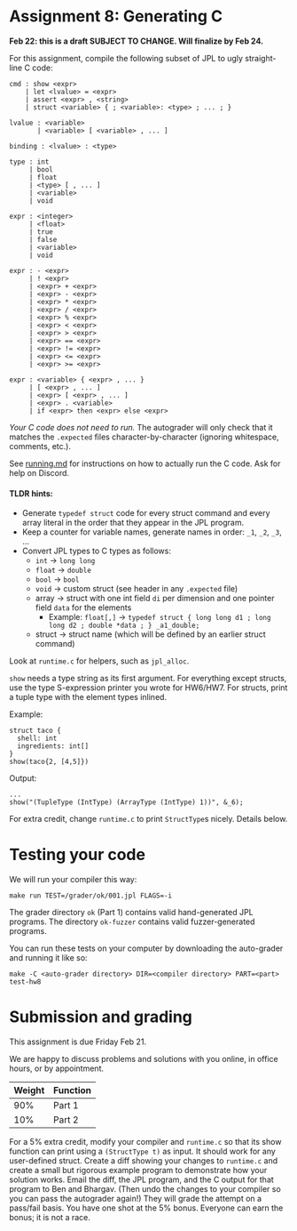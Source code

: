 Assignment 8: Generating C
==========================

**Feb 22: this is a draft SUBJECT TO CHANGE. Will finalize by Feb 24.**

For this assignment, compile the following subset of JPL to ugly straight-line
C code:

```
cmd : show <expr>
    | let <lvalue> = <expr>
    | assert <expr> , <string>
    | struct <variable> { ; <variable>: <type> ; ... ; }

lvalue : <variable>
       | <variable> [ <variable> , ... ]

binding : <lvalue> : <type>

type : int
     | bool
     | float
     | <type> [ , ... ]
     | <variable>
     | void

expr : <integer>
     | <float>
     | true
     | false
     | <variable>
     | void

expr : - <expr>
     | ! <expr>
     | <expr> + <expr>
     | <expr> - <expr>
     | <expr> * <expr>
     | <expr> / <expr>
     | <expr> % <expr>
     | <expr> < <expr>
     | <expr> > <expr>
     | <expr> == <expr>
     | <expr> != <expr>
     | <expr> <= <expr>
     | <expr> >= <expr>

expr : <variable> { <expr> , ... }
     | [ <expr> , ... ]
     | <expr> [ <expr> , ... ]
     | <expr> . <variable>
     | if <expr> then <expr> else <expr>
```

*Your C code does not need to run.* The autograder will only check that it
matches the `.expected` files character-by-character (ignoring whitespace,
comments, etc.).

See [running.md](./running.md) for instructions on how to actually run the C
code. Ask for help on Discord.

#### TLDR hints:

* Generate `typedef struct` code for every struct command and every array
  literal in the order that they appear in the JPL program.
* Keep a counter for variable names, generate names in order: `_1`, `_2`, `_3`, ...
* Convert JPL types to C types as follows:
  - `int` -> `long long`
  - `float` -> `double`
  - `bool` -> `bool`
  - `void` -> custom struct (see header in any `.expected` file)
  - array -> struct with one int field `di` per dimension and one pointer field `data` for the elements
    + Example: `float[,]` -> `typedef struct { long long d1 ; long long d2 ; double *data ; } _a1_double;`
  - struct -> struct name (which will be defined by an earlier struct command)


Look at `runtime.c` for helpers, such as `jpl_alloc`.

`show` needs a type string as its first argument. For everything except structs, use the
type S-expression printer you wrote for HW6/HW7. For structs, print a tuple type with
the element types inlined.

Example:

```
struct taco {
  shell: int
  ingredients: int[]
}
show(taco{2, [4,5]})
```

Output:

```
...
show("(TupleType (IntType) (ArrayType (IntType) 1))", &_6);
```

For extra credit, change `runtime.c` to print `StructType`s nicely. Details below.


# Testing your code

We will run your compiler this way:

    make run TEST=/grader/ok/001.jpl FLAGS=-i

The grader directory `ok` (Part 1) contains valid hand-generated JPL programs.
The directory `ok-fuzzer` contains valid fuzzer-generated programs.

You can run these tests on your computer by downloading the
auto-grader and running it like so:

    make -C <auto-grader directory> DIR=<compiler directory> PART=<part> test-hw8


# Submission and grading

This assignment is due Friday Feb 21.

We are happy to discuss problems and solutions with you online, in office
hours, or by appointment.

| Weight | Function |
|--------|----------|
| 90%    | Part 1   |
| 10%    | Part 2   |

For a 5% extra credit, modify your compiler and `runtime.c` so that its show
function can print using a `(StructType t)` as input. It should work for any
user-defined struct. Create a diff showing your changes to `runtime.c` and
create a small but rigorous example program to demonstrate how your solution
works. Email the diff, the JPL program, and the C output for that program
to Ben and Bhargav. (Then undo the changes to your compiler so you can pass the
autograder again!) They will grade the attempt on a pass/fail basis. You have
one shot at the 5% bonus. Everyone can earn the bonus; it is not a race.


